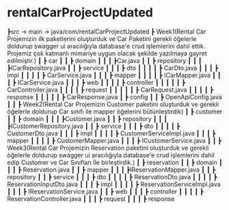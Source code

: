 # rentalCarProjectUpdated
┣src -> main -> java/com/rentalCarProjectUpdated
 ┣ Week1(Rental Car Projemizin ilk paketlerini oluşturduk ve Car Paketini gerekli öğelerle doldurup swagger ui aracılığıyla database'e crud işlemlerini dahil ettik. Projemiz çok katmanlı mimariye uygun olacak şekilde yazılmaya gayret edilmiştir.)
 ┃ ┣ car
 ┃ ┃ ┣ domain
 ┃ ┃ ┃ ┣Car.java
 ┃ ┃ ┣ repository
 ┃ ┃ ┃ ┣ICarRepository.java
 ┃ ┃ ┣ service
 ┃ ┃ ┃ ┣ dto
 ┃ ┃ ┃ ┃ ┣ CarDto.java
 ┃ ┃ ┃ ┣ impl
 ┃ ┃ ┃ ┃ ┣ CarService.java
 ┃ ┃ ┃ ┣ mapper
 ┃ ┃ ┃ ┃ ┣ ICarMapper.java
 ┃ ┃ ┃ ┣ ICarService.java
 ┃ ┃ ┃ ┣ web
 ┃ ┃ ┃ ┃ ┣ controller
 ┃ ┃ ┃ ┃ ┃ ┣ CarController.java
 ┃ ┃ ┃ ┃ ┣ request
 ┃ ┃ ┃ ┃ ┃ ┣ CarRequest.java
 ┃ ┃ ┃ ┃ ┣ response
 ┃ ┃ ┃ ┃ ┃ ┣ CarResponse.java
 ┃ ┣ config
 ┃ ┃ ┣ OpenApiConfig.java
 ┃
 ┃
 ┣ Week2(Rental Car Projemizin Customer paketini oluşturduk ve gerekli öğelerle doldurup Car sınıfı ile mapper öğelerini bütünleştirdik)
 ┃ ┣ customer
 ┃ ┃ ┣ domain
 ┃ ┃ ┃ ┣Customer.java
 ┃ ┃ ┣ repository
 ┃ ┃ ┃ ┣ICustomerRepository.java
 ┃ ┃ ┣ service
 ┃ ┃ ┃ ┣ dto
 ┃ ┃ ┃ ┃ ┣ CustomerDto.java
 ┃ ┃ ┃ ┣ impl
 ┃ ┃ ┃ ┃ ┣ CustomerServiceImpl.java
 ┃ ┃ ┃ ┣ mapper
 ┃ ┃ ┃ ┃ ┣ CustomerMapper.java
 ┃ ┃ ┃ ┣ ICustomerService.java
 ┃
 ┃
 ┣ Week3(Rental Car Projemizin Reservation paketini oluşturduk ve gerekli öğelerle doldurup swagger ui aracılığıyla database'e crud işlemlerini dahil edip Customer ve Car Sınıfları İle birleştirdik.)
 ┃ ┣ reservation
 ┃ ┃ ┣ domain
 ┃ ┃ ┃ ┣ Reservation.java
 ┃ ┃ ┣ mapper
 ┃ ┃ ┃ ┣IReservationMapper.java
 ┃ ┃ ┣ repository
 ┃ ┃ ┣ service
 ┃ ┃ ┃ ┣ dto
 ┃ ┃ ┃ ┃ ┣ ReservationDto.java
 ┃ ┃ ┃ ┃ ┣ ReservationInputDto.java
 ┃ ┃ ┃ ┣ impl
 ┃ ┃ ┃ ┃ ┣ ReservationServiceImpl.java
 ┃ ┃ ┃ ┣ IReservationService.java
 ┃ ┃ ┣ web
 ┃ ┃ ┃ ┣ controller
 ┃ ┃ ┃ ┃ ┣ ReservationController.java
 ┃ ┃ ┃ ┣ request
 ┃ ┃ ┃ ┣ response
 
 
 
 
 
 
 
 
 
 
 
 
 
 
